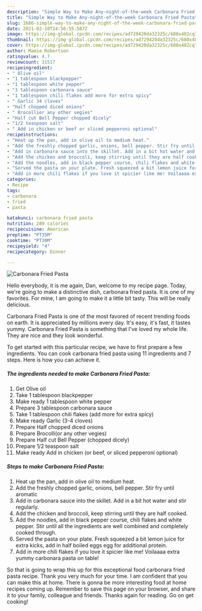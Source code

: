 ```yaml
---
description: "Simple Way to Make Any-night-of-the-week Carbonara Fried Pasta"
title: "Simple Way to Make Any-night-of-the-week Carbonara Fried Pasta"
slug: 1686-simple-way-to-make-any-night-of-the-week-carbonara-fried-pasta
date: 2021-02-10T14:56:55.587Z
image: https://img-global.cpcdn.com/recipes/ad729420da32325c/680x482cq70/carbonara-fried-pasta-recipe-main-photo.jpg
thumbnail: https://img-global.cpcdn.com/recipes/ad729420da32325c/680x482cq70/carbonara-fried-pasta-recipe-main-photo.jpg
cover: https://img-global.cpcdn.com/recipes/ad729420da32325c/680x482cq70/carbonara-fried-pasta-recipe-main-photo.jpg
author: Mamie Robertson
ratingvalue: 4.7
reviewcount: 31517
recipeingredient:
- " Olive oil"
- "1 tablespoon blackpepper"
- "1 tablespoon white pepper"
- "3 tablespoon carbonara sauce"
- "1 tablespoon chili flakes add more for extra spicy"
- " Garlic 34 cloves"
- "Half chopped diced onions"
- " Brocollior any other vegies"
- "Half cut Bell Pepper chopped dicely"
- "1/2 teaspoon salt"
- " Add in chicken or beef or sliced pepperoni optional"
recipeinstructions:
- "Heat up the pan, add in olive oil to medium heat."
- "Add the freshly chopped garlic, onions, bell pepper. Stir fry until aromatic"
- "Add in carbonara sauce into the skillet. Add in a bit hot water and stir regularly."
- "Add the chicken and broccoli, keep stirring until they are half cooked."
- "Add the noodles, add in black pepper course, chili flakes and white pepper. Stir until all the ingredients are well combined and completely cooked through."
- "Served the pasta on your plate. Fresh squeezed a bit lemon juice for extra kicks, add in half boiled eggs egg for additional protein."
- "Add in more chili flakes if you love it spicier like me! Voilaaaa extra yummy carbonara pasta on table!"
categories:
- Recipe
tags:
- carbonara
- fried
- pasta

katakunci: carbonara fried pasta 
nutrition: 289 calories
recipecuisine: American
preptime: "PT35M"
cooktime: "PT30M"
recipeyield: "4"
recipecategory: Dinner

---
```



![Carbonara Fried Pasta](https://img-global.cpcdn.com/recipes/ad729420da32325c/680x482cq70/carbonara-fried-pasta-recipe-main-photo.jpg)

Hello everybody, it is me again, Dan, welcome to my recipe page. Today, we're going to make a distinctive dish, carbonara fried pasta. It is one of my favorites. For mine, I am going to make it a little bit tasty. This will be really delicious.

Carbonara Fried Pasta is one of the most favored of recent trending foods on earth. It is appreciated by millions every day. It's easy, it's fast, it tastes yummy. Carbonara Fried Pasta is something that I've loved my whole life. They are nice and they look wonderful.




To get started with this particular recipe, we have to first prepare a few ingredients. You can cook carbonara fried pasta using 11 ingredients and 7 steps. Here is how you can achieve it.

<!--inarticleads1-->

##### The ingredients needed to make Carbonara Fried Pasta:

1. Get  Olive oil
1. Take 1 tablespoon blackpepper
1. Make ready 1 tablespoon white pepper
1. Prepare 3 tablespoon carbonara sauce
1. Take 1 tablespoon chili flakes (add more for extra spicy)
1. Make ready  Garlic (3-4 cloves)
1. Prepare Half chopped diced onions
1. Prepare  Brocolli(or any other vegies)
1. Prepare Half cut Bell Pepper (chopped dicely)
1. Prepare 1/2 teaspoon salt
1. Make ready  Add in chicken (or beef, or sliced pepperoni optional)




<!--inarticleads2-->

##### Steps to make Carbonara Fried Pasta:

1. Heat up the pan, add in olive oil to medium heat.
1. Add the freshly chopped garlic, onions, bell pepper. Stir fry until aromatic
1. Add in carbonara sauce into the skillet. Add in a bit hot water and stir regularly.
1. Add the chicken and broccoli, keep stirring until they are half cooked.
1. Add the noodles, add in black pepper course, chili flakes and white pepper. Stir until all the ingredients are well combined and completely cooked through.
1. Served the pasta on your plate. Fresh squeezed a bit lemon juice for extra kicks, add in half boiled eggs egg for additional protein.
1. Add in more chili flakes if you love it spicier like me! Voilaaaa extra yummy carbonara pasta on table!




So that is going to wrap this up for this exceptional food carbonara fried pasta recipe. Thank you very much for your time. I am confident that you can make this at home. There is gonna be more interesting food at home recipes coming up. Remember to save this page on your browser, and share it to your family, colleague and friends. Thanks again for reading. Go on get cooking!
